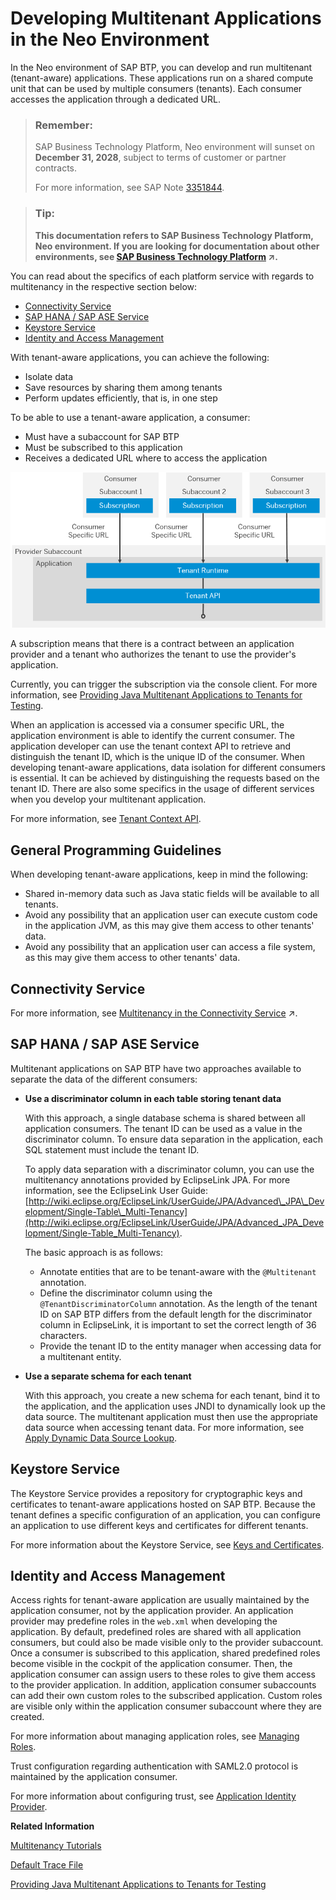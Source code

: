<!-- loio54a76156cd114e5d928642b8dde47b91 -->

# Developing Multitenant Applications in the Neo Environment

In the Neo environment of SAP BTP, you can develop and run multitenant \(tenant-aware\) applications. These applications run on a shared compute unit that can be used by multiple consumers \(tenants\). Each consumer accesses the application through a dedicated URL.

> ### Remember:  
> SAP Business Technology Platform, Neo environment will sunset on **December 31, 2028**, subject to terms of customer or partner contracts.
> 
> For more information, see SAP Note [3351844](https://launchpad.support.sap.com/#/notes/3351844).

> ### Tip:  
> **This documentation refers to SAP Business Technology Platform, Neo environment. If you are looking for documentation about other environments, see [SAP Business Technology Platform](https://help.sap.com/viewer/65de2977205c403bbc107264b8eccf4b/Cloud/en-US/6a2c1ab5a31b4ed9a2ce17a5329e1dd8.html "SAP Business Technology Platform (SAP BTP) is an integrated offering comprised of four technology portfolios: database and data management, application development and integration, analytics, and intelligent technologies. The platform offers users the ability to turn data into business value, compose end-to-end business processes, and build and extend SAP applications quickly.") :arrow_upper_right:.**

You can read about the specifics of each platform service with regards to multitenancy in the respective section below:

-   [Connectivity Service](developing-multitenant-applications-in-the-neo-environment-54a7615.md#loio54a76156cd114e5d928642b8dde47b91__connectivity_service)
-   [SAP HANA / SAP ASE Service](developing-multitenant-applications-in-the-neo-environment-54a7615.md#loio54a76156cd114e5d928642b8dde47b91__sap_hana_ase_service)
-   [Keystore Service](developing-multitenant-applications-in-the-neo-environment-54a7615.md#loio54a76156cd114e5d928642b8dde47b91__keystore_service)
-   [Identity and Access Management](developing-multitenant-applications-in-the-neo-environment-54a7615.md#loio54a76156cd114e5d928642b8dde47b91__iam)

With tenant-aware applications, you can achieve the following:

-   Isolate data
-   Save resources by sharing them among tenants
-   Perform updates efficiently, that is, in one step

To be able to use a tenant-aware application, a consumer:

-   Must have a subaccount for SAP BTP
-   Must be subscribed to this application
-   Receives a dedicated URL where to access the application

![Tenant Runtime](images/Tenant_Runtime_757b953.png)

A subscription means that there is a contract between an application provider and a tenant who authorizes the tenant to use the provider's application.

Currently, you can trigger the subscription via the console client. For more information, see [Providing Java Multitenant Applications to Tenants for Testing](../22-getting-started-neo/providing-java-multitenant-applications-to-tenants-for-testing-b093032.md).

When an application is accessed via a consumer specific URL, the application environment is able to identify the current consumer. The application developer can use the tenant context API to retrieve and distinguish the tenant ID, which is the unique ID of the consumer. When developing tenant-aware applications, data isolation for different consumers is essential. It can be achieved by distinguishing the requests based on the tenant ID. There are also some specifics in the usage of different services when you develop your multitenant application.

For more information, see [Tenant Context API](tenant-context-api-a8f2255.md).



## General Programming Guidelines

When developing tenant-aware applications, keep in mind the following:

-   Shared in-memory data such as Java static fields will be available to all tenants.
-   Avoid any possibility that an application user can execute custom code in the application JVM, as this may give them access to other tenants' data.
-   Avoid any possibility that an application user can access a file system, as this may give them access to other tenants' data.



<a name="loio54a76156cd114e5d928642b8dde47b91__connectivity_service"/>

## Connectivity Service

For more information, see [Multitenancy in the Connectivity Service](https://help.sap.com/viewer/b865ed651e414196b39f8922db2122c7/Cloud/en-US/b92140a0c6b942e1a0f72e9fd1133fd9.html "Using multitenancy for applications that require a connection to a remote service or on-premise application.") :arrow_upper_right:.



<a name="loio54a76156cd114e5d928642b8dde47b91__sap_hana_ase_service"/>

## SAP HANA / SAP ASE Service

Multitenant applications on SAP BTP have two approaches available to separate the data of the different consumers:

-   **Use a discriminator column in each table storing tenant data**

    With this approach, a single database schema is shared between all application consumers. The tenant ID can be used as a value in the discriminator column. To ensure data separation in the application, each SQL statement must include the tenant ID.

    To apply data separation with a discriminator column, you can use the multitenancy annotations provided by EclipseLink JPA. For more information, see the EclipseLink User Guide: [http://wiki.eclipse.org/EclipseLink/UserGuide/JPA/Advanced\_JPA\_Development/Single-Table\_Multi-Tenancy](http://wiki.eclipse.org/EclipseLink/UserGuide/JPA/Advanced_JPA_Development/Single-Table_Multi-Tenancy).

    The basic approach is as follows:

    -   Annotate entities that are to be tenant-aware with the `@Multitenant` annotation.
    -   Define the discriminator column using the `@TenantDiscriminatorColumn` annotation. As the length of the tenant ID on SAP BTP differs from the default length for the discriminator column in EclipseLink, it is important to set the correct length of 36 characters.
    -   Provide the tenant ID to the entity manager when accessing data for a multitenant entity.

-   **Use a separate schema for each tenant**

    With this approach, you create a new schema for each tenant, bind it to the application, and the application uses JNDI to dynamically look up the data source. The multitenant application must then use the appropriate data source when accessing tenant data. For more information, see [Apply Dynamic Data Source Lookup](apply-dynamic-data-source-lookup-bb269c2.md).




<a name="loio54a76156cd114e5d928642b8dde47b91__keystore_service"/>

## Keystore Service

The Keystore Service provides a repository for cryptographic keys and certificates to tenant-aware applications hosted on SAP BTP. Because the tenant defines a specific configuration of an application, you can configure an application to use different keys and certificates for different tenants.

For more information about the Keystore Service, see [Keys and Certificates](../60-security-neo/keys-and-certificates-3735938.md).



<a name="loio54a76156cd114e5d928642b8dde47b91__iam"/>

## Identity and Access Management

Access rights for tenant-aware application are usually maintained by the application consumer, not by the application provider. An application provider may predefine roles in the `web.xml` when developing the application. By default, predefined roles are shared with all application consumers, but could also be made visible only to the provider subaccount. Once a consumer is subscribed to this application, shared predefined roles become visible in the cockpit of the application consumer. Then, the application consumer can assign users to these roles to give them access to the provider application. In addition, application consumer subaccounts can add their own custom roles to the subscribed application. Custom roles are visible only within the application consumer subaccount where they are created.

For more information about managing application roles, see [Managing Roles](../60-security-neo/managing-roles-db8175b.md).

Trust configuration regarding authentication with SAML2.0 protocol is maintained by the application consumer.

For more information about configuring trust, see [Application Identity Provider](../60-security-neo/application-identity-provider-dc61853.md#loiodc618538d97610148155d97dcd123c24).

**Related Information**  


[Multitenancy Tutorials](multitenancy-tutorials-39be2d2.md "")

[Default Trace File](../50-administration-and-ops-neo/default-trace-file-1b651b3.md "")

[Providing Java Multitenant Applications to Tenants for Testing](../22-getting-started-neo/providing-java-multitenant-applications-to-tenants-for-testing-b093032.md "Using the console client, you can create subaccounts and subscribe them to a provider application to test how applications can be provided to multiple consumers.")

